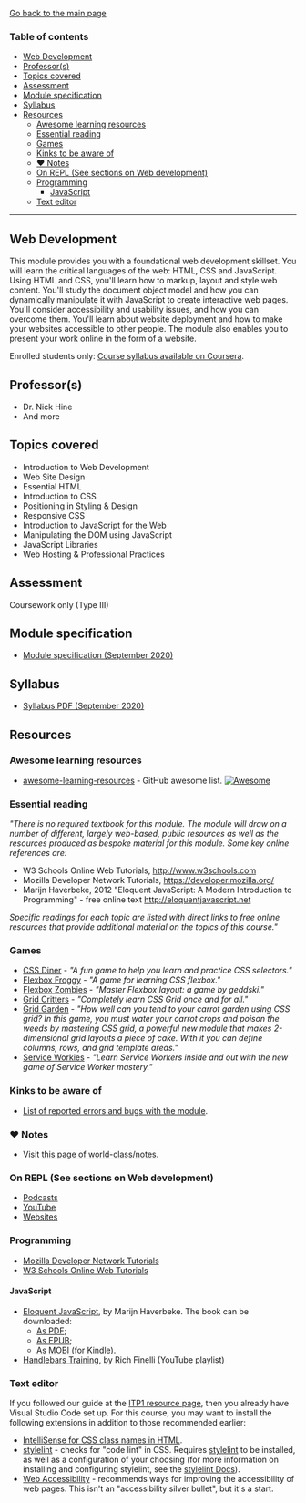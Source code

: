 [Go back to the main page](../../../README.md)

### Table of contents

- [Web Development](#web-development)
- [Professor(s)](#professors)
- [Topics covered](#topics-covered)
- [Assessment](#assessment)
- [Module specification](#module-specification)
- [Syllabus](#syllabus)
- [Resources](#resources)
  - [Awesome learning resources](#awesome-learning-resources)
  - [Essential reading](#essential-reading)
  - [Games](#games)
  - [Kinks to be aware of](#kinks-to-be-aware-of)
  - [:heart: Notes](#heart-notes)
  - [On REPL (See sections on Web development)](#on-repl-see-sections-on-web-development)
  - [Programming](#programming)
    - [JavaScript](#javascript)
  - [Text editor](#text-editor)

---

## Web Development

This module provides you with a foundational web development skillset.
You will learn the critical languages of the web: HTML, CSS and
JavaScript. Using HTML and CSS, you'll learn how to markup, layout and
style web content. You'll study the document object model and how you
can dynamically manipulate it with JavaScript to create interactive web
pages. You'll consider accessibility and usability issues, and how you
can overcome them. You'll learn about website deployment and how to
make your websites accessible to other people. The module also enables
you to present your work online in the form of a website.

Enrolled students only: [Course syllabus available on Coursera](https://www.coursera.org/learn/london-cs-orientation/supplement/p88ho/syllabus-web-development-cm1040).

## Professor(s)
- Dr. Nick Hine
- And more

## Topics covered

- Introduction to Web Development
- Web Site Design
- Essential HTML
- Introduction to CSS
- Positioning in Styling & Design
- Responsive CSS
- Introduction to JavaScript for the Web
- Manipulating the DOM using JavaScript
- JavaScript Libraries
- Web Hosting & Professional Practices

## Assessment

Coursework only (Type III)

## Module specification

- [Module specification (September 2020)](https://github.com/world-class/binary-assets/blob/master/modules/module-specification/CM1040_WD-Module-Spec.pdf)

## Syllabus

- [Syllabus PDF (September 2020)](https://github.com/world-class/binary-assets/blob/master/modules/syllabi/Syllabus_CM1040_WD.pdf)

## Resources

### Awesome learning resources

- [awesome-learning-resources](https://github.com/lauragift21/awesome-learning-resources) - GitHub awesome list. [![Awesome](https://cdn.rawgit.com/sindresorhus/awesome/d7305f38d29fed78fa85652e3a63e154dd8e8829/media/badge.svg)](https://github.com/sindresorhus/awesome)

### Essential reading

_"There is no required textbook for this module. The module will draw on a number of different, largely web-based, public resources as well as the resources produced as bespoke material for this module. Some key online references are:_

- W3 Schools Online Web Tutorials, http://www.w3schools.com
- Mozilla Developer Network Tutorials, https://developer.mozilla.org/
- Marijn Haverbeke, 2012 "Eloquent JavaScript: A Modern Introduction to Programming" - free online text http://eloquentjavascript.net

_Specific readings for each topic are listed with direct links to free online resources that provide additional material on the topics of this course."_

### Games

- [CSS Diner](https://flukeout.github.io/) - _"A fun game to help you learn and practice CSS selectors."_
- [Flexbox Froggy](http://flexboxfroggy.com/) - _"A game for learning CSS flexbox."_
- [Flexbox Zombies](https://flexboxzombies.com/p/flexbox-zombies) - _"Master Flexbox layout: a game by geddski."_
- [Grid Critters](https://gridcritters.com/) - _"Completely learn CSS Grid once and for all."_
- [Grid Garden](https://codepip.com/games/grid-garden/) - _"How well can you tend to your carrot garden using CSS grid? In this game, you must water your carrot crops and poison the weeds by mastering CSS grid, a powerful new module that makes 2-dimensional grid layouts a piece of cake. With it you can define columns, rows, and grid template areas."_
- [Service Workies](https://serviceworkies.com/) - _"Learn Service Workers inside and out with the new game of Service Worker mastery."_

### Kinks to be aware of

- [List of reported errors and bugs with the module](../../../kinks/level-4/cm-1040-web-development/).

### :heart: Notes

- Visit [this page of world-class/notes](https://github.com/world-class/notes/tree/master/level-4/web-development/).

### On REPL (See sections on Web development)

- [Podcasts](../../../podcasts/)
- [YouTube](../../../youtube/)
- [Websites](../../../websites/)

### Programming

- [Mozilla Developer Network Tutorials](https://developer.mozilla.org/)
- [W3 Schools Online Web Tutorials](http://www.w3schools.com/)

#### JavaScript

- [Eloquent JavaScript](http://eloquentjavascript.net/), by Marijn Haverbeke. The book can be downloaded:
  - [As PDF](http://eloquentjavascript.net/Eloquent_JavaScript.pdf);
  - [As EPUB](https://eloquentjavascript.net/Eloquent_JavaScript.epub);
  - [As MOBI](https://eloquentjavascript.net/Eloquent_JavaScript.mobi) (for Kindle).
- [Handlebars Training](https://www.youtube.com/playlist?list=PLtV5RF44Yj8S4RcpQehL-2XMuVsJXwNvK), by Rich Finelli (YouTube playlist)

### Text editor

If you followed our guide at the [ITP1 resource page](../cm-1005-introduction-to-programming-i/README.md#text-editor), then you already have Visual Studio Code set up. For this course, you may want to install the following extensions in addition to those recommended earlier:

- [IntelliSense for CSS class names in HTML](https://marketplace.visualstudio.com/items?itemName=Zignd.html-css-class-completion).
- [stylelint](https://marketplace.visualstudio.com/items?itemName=stylelint.vscode-stylelint) - checks for "code lint" in CSS. Requires [stylelint](https://stylelint.io/) to be installed, as well as a configuration of your choosing (for more information on installing and configuring stylelint, see the [stylelint Docs](https://stylelint.io/user-guide/get-started)).
- [Web Accessibility](https://marketplace.visualstudio.com/items?itemName=MaxvanderSchee.web-accessibility) - recommends ways for improving the accessibility of web pages. This isn't an "accessibility silver bullet", but it's a start.
